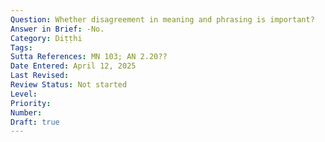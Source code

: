 ```yaml
---
Question: Whether disagreement in meaning and phrasing is important?
Answer in Brief: -No.
Category: Diṭṭhi
Tags:
Sutta References: MN 103; AN 2.20??
Date Entered: April 12, 2025
Last Revised:
Review Status: Not started
Level: 
Priority: 
Number: 
Draft: true
---
```

